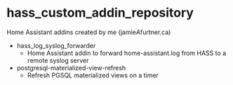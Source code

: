 # hass_custom_addin_repository
Home Assistant addins created by me (jamie*A*furtner.ca)

- hass_log_syslog_forwarder
   - Home Assistant addin to forward home-assistant.log from HASS to a remote syslog server
- postgresql-materialized-view-refresh 
   - Refresh PGSQL materialized views on a timer

